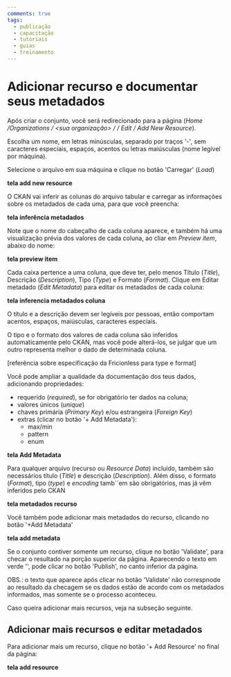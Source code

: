 ```yaml
---
comments: true
tags:
  - publicação
  - capacitação
  - tutoriais
  - guias
  - treinamento
---
```


# Adicionar recurso e documentar seus metadados

Após criar o conjunto, você será redirecionado para a página (_Home /Organizations / <sua organização> / <seu conjunto de dados> / Edit / Add New Resource_).

Escolha um nome, em letras minúsculas, separado por traços '-', sem caracteres especiais, espaços, acentos ou letras maiúsculas (nome legível por máquina).

Selecione o arquivo em sua máquina e clique no botão 'Carregar' (_Load_)

**tela add new resource**

O CKAN vai inferir as colunas do arquivo tabular e carregar as informações sobre os metadados de cada uma, para que você preencha:

**tela inferência metadados**

Note que o nome do cabeçalho de cada coluna aparece, e também há uma visualização prévia dos valores de cada coluna, ao cliar em _Preview item_, abaixo do nome:

**tela preview item**

Cada caixa pertence a uma coluna, que deve ter, pelo menos Título (_Title_), Descrição (_Description_), Tipo (_Type_) e Formato (_Format_). Clique em Editar metadado (_Edit Metadata_) para editar os metadados de cada coluna:

**tela inferencia metadados coluna**

O título e a descrição devem ser legíveis por pessoas, então comportam acentos, espaços, maiúsculas, caracteres especiais.

O tipo e o formato dos valores de cada coluna são inferidos automaticamente pelo CKAN, mas você pode alterá-los, se julgar que um outro representa melhor o dado de determinada coluna. 

[referência sobre especificação da Fricionless para type e format]

Você pode ampliar a qualidade da documentação dos teus dados, adicionando propriedades:

- requerido (_required_), se for obrigatório ter dados na coluna;
- valores únicos (_unique_)
- chaves primária (_Primary Key_) e/ou estrangeira (_Foreign Key_)
- extras (clicar no botão '+ Add Metadata'):
	- max/min
	- pattern
	- enum

**tela Add Metadata**

Para qualquer arquivo (recurso ou _Resource Data_) incluído, também são necessários título (_Title_) e descrição (_Description_). Além disso, o formato (_Format_), tipo (_type_) e _encoding_ tamb´´em são obrigatórios, mas já vêm inferidos pelo CKAN

**tela metadados recurso**

Você também pode adicionar mais metadados do recurso, clicando no botão '+Add Metadata'

**tela add metadata**

Se o conjunto contiver somente um recurso, clique no botão 'Validate', para checar o resultado na porção superior da página. Aparecendo o texto em verde '', pode clicar no botão 'Publish', no canto inferior da página. 

OBS.: o texto que aparece após clicar no botão 'Validate' não correspnode ao resultado da checagem se os dados estão de acordo com os metadados informados, mas somente se o processo aconteceu.

Caso queira adicionar mais recursos, veja na subseção seguinte.

## Adicionar mais recursos e editar metadados

Para adicionar mais um recurso, clique no botão '+ Add Resource' no final da página:

**tela add resource**